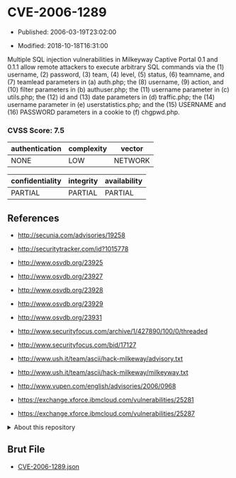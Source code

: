 # CVE-2006-1289

- Published: 2006-03-19T23:02:00

- Modified: 2018-10-18T16:31:00

Multiple SQL injection vulnerabilities in Milkeyway Captive Portal 0.1 and 0.1.1 allow remote attackers to execute arbitrary SQL commands via the (1) username, (2) password, (3) team, (4) level, (5) status, (6) teamname, and (7) teamlead parameters in (a) auth.php; the (8) username, (9) action, and (10) filter parameters in (b) authuser.php; the (11) username parameter in (c) utils.php; the (12) id and (13) date parameters in (d) traffic.php; the (14) username parameter in (e) userstatistics.php; and the (15) USERNAME and (16) PASSWORD parameters in a cookie to (f) chgpwd.php.

### CVSS Score: **7.5**

| authentication | complexity | vector |
| --- | --- | --- |
| NONE | LOW | NETWORK |

| confidentiality | integrity | availability |
| --- | --- | --- |
| PARTIAL | PARTIAL | PARTIAL |

## References

* http://secunia.com/advisories/19258

* http://securitytracker.com/id?1015778

* http://www.osvdb.org/23925

* http://www.osvdb.org/23927

* http://www.osvdb.org/23928

* http://www.osvdb.org/23929

* http://www.osvdb.org/23931

* http://www.securityfocus.com/archive/1/427890/100/0/threaded

* http://www.securityfocus.com/bid/17127

* http://www.ush.it/team/ascii/hack-milkeway/advisory.txt

* http://www.ush.it/team/ascii/hack-milkeway/milkeyway.txt

* http://www.vupen.com/english/advisories/2006/0968

* https://exchange.xforce.ibmcloud.com/vulnerabilities/25281

* https://exchange.xforce.ibmcloud.com/vulnerabilities/25287

<details>
<summary>About this repository</summary> 

  This repository is part of the project [Live Hack CVE](https://github.com/Live-Hack-CVE). Main website can be found [www.live-hack.org](https://www.live-hack.org) 
  
  Made by [Sn0wAlice](https://github.com/Sn0wAlice) for the people that care about security and need to have a feed of the latest CVEs. Hope you enjoy it, don't forget to star the repo and follow me on [Twitter](https://twitter.com/Sn0wAlice) and [Github](https://github.com/Sn0wAlice). And that is my [personnal website](https://www.alice-snow.me/)

  - [Home Page](https://github.com/Live-Hack-CVE)
  - [Framework](https://github.com/Live-Hack-CVE/cve-framework)
  - [CVE database](https://github.com/Live-Hack-CVE/full_database)
  - [Changelog](https://github.com/Live-Hack-CVE/Changelog)
</details>

## Brut File

* [CVE-2006-1289.json](https://raw.githubusercontent.com/Live-Hack-CVE/full_database/main/cves/2006/CVE-2006-1289.json)

